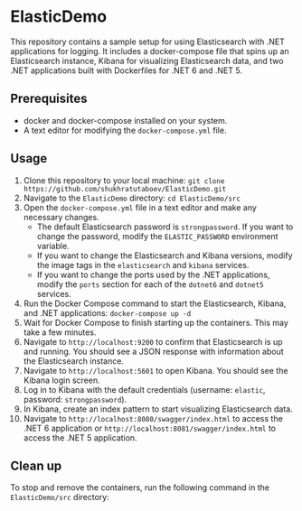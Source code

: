 # ElasticDemo

This repository contains a sample setup for using Elasticsearch with .NET applications for logging. It includes a docker-compose file that spins up an Elasticsearch instance, Kibana for visualizing Elasticsearch data, and two .NET applications built with Dockerfiles for .NET 6 and .NET 5.

## Prerequisites

- docker and docker-compose installed on your system.
- A text editor for modifying the `docker-compose.yml` file.

## Usage

1. Clone this repository to your local machine: `git clone https://github.com/shukhratutaboev/ElasticDemo.git`
2. Navigate to the `ElasticDemo` directory: `cd ElasticDemo/src`
3. Open the `docker-compose.yml` file in a text editor and make any necessary changes.
   - The default Elasticsearch password is `strongpassword`. If you want to change the password, modify the `ELASTIC_PASSWORD` environment variable.
   - If you want to change the Elasticsearch and Kibana versions, modify the image tags in the `elasticsearch` and `kibana` services.
   - If you want to change the ports used by the .NET applications, modify the `ports` section for each of the `dotnet6` and `dotnet5` services.
4. Run the Docker Compose command to start the Elasticsearch, Kibana, and .NET applications: `docker-compose up -d`
5. Wait for Docker Compose to finish starting up the containers. This may take a few minutes.
6. Navigate to `http://localhost:9200` to confirm that Elasticsearch is up and running. You should see a JSON response with information about the Elasticsearch instance.
7. Navigate to `http://localhost:5601` to open Kibana. You should see the Kibana login screen.
8. Log in to Kibana with the default credentials (username: `elastic`, password: `strongpassword`).
9. In Kibana, create an index pattern to start visualizing Elasticsearch data.
10. Navigate to `http://localhost:8080/swagger/index.html` to access the .NET 6 application or `http://localhost:8081/swagger/index.html` to access the .NET 5 application.

## Clean up

To stop and remove the containers, run the following command in the `ElasticDemo/src` directory:

